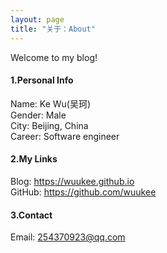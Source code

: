 ```yaml
---
layout: page
title: "关于：About"
---
```

Welcome to  my blog!

#### 1.Personal Info
Name: Ke Wu(吴珂)  
Gender: Male  
City: Beijing, China  
Career: Software engineer  

#### 2.My Links
Blog: <https://wuukee.github.io>  
GitHub: <https://github.com/wuukee>   


#### 3.Contact
Email: 254370923@qq.com  
   
